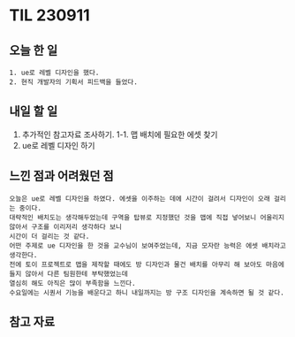 TIL 230911
======

오늘 한 일
------

	1. ue로 레벨 디자인을 했다.
 	2. 현직 개발자의 기획서 피드백을 들었다.

내일 할 일
------

   1. 추가적인 참고자료 조사하기.
		1-1. 맵 배치에 필요한 에셋 찾기
   2. ue로 레벨 디자인 하기

느낀 점과 어려웠던 점
------
```
오늘은 ue로 레벨 디자인을 하였다. 에셋을 이주하는 데에 시간이 걸려서 디자인이 오래 걸리는 중이다.
대략적인 배치도는 생각해두었는데 구역을 탑뷰로 지정했던 것을 맵에 직접 넣어보니 어울리지 않아서 구조를 이리저리 생각하다 보니
시간이 더 걸리는 것 같다.
어떤 주제로 ue 디자인을 한 것을 교수님이 보여주었는데, 지금 모자란 능력은 에셋 배치라고 생각한다.
전에 토이 프로젝트로 맵을 제작할 때에도 방 디자인과 물건 배치를 아무리 해 보아도 마음에 들지 않아서 다른 팀원한테 부탁했었는데
열심히 해도 아직은 많이 부족함을 느낀다.
수요일에는 시퀀서 기능을 배운다고 하니 내일까지는 방 구조 디자인을 계속하면 될 것 같다.
```

참고 자료
------



